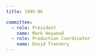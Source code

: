 ```yaml
---
title: 1995-96

committee:
  - role: President
    name: Mark Heywood
  - role: Production Coordinator
    name: David Trennery
---
```

